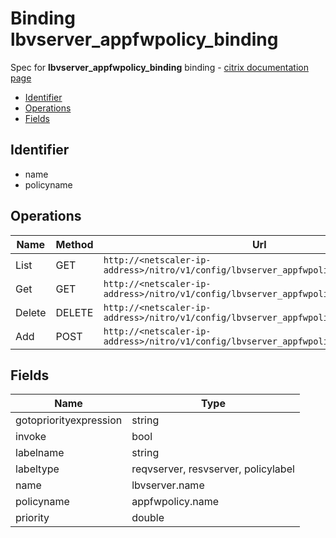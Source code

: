 # Binding lbvserver_appfwpolicy_binding

Spec for **lbvserver_appfwpolicy_binding** binding - [citrix documentation page](https://developer-docs.citrix.com/projects/netscaler-nitro-api/en/11.0/configuration/load-balancing/lbvserver_appfwpolicy_binding/lbvserver_appfwpolicy_binding/)

- [Identifier](#identifier)
- [Operations](#operations)
- [Fields](#fields)

## Identifier

- name
- policyname

## Operations

| Name | Method | Url |
|----|----|----|
| List | GET | `http://<netscaler-ip-address>/nitro/v1/config/lbvserver_appfwpolicy_binding` |
| Get | GET | `http://<netscaler-ip-address>/nitro/v1/config/lbvserver_appfwpolicy_binding/<name>` |
| Delete | DELETE | `http://<netscaler-ip-address>/nitro/v1/config/lbvserver_appfwpolicy_binding/<name>` |
| Add | POST | `http://<netscaler-ip-address>/nitro/v1/config/lbvserver_appfwpolicy_binding` |

## Fields

| Name | Type |
|----|----|
| gotopriorityexpression | string |
| invoke | bool |
| labelname | string |
| labeltype | reqvserver, resvserver, policylabel |
| name | lbvserver.name |
| policyname | appfwpolicy.name |
| priority | double |

